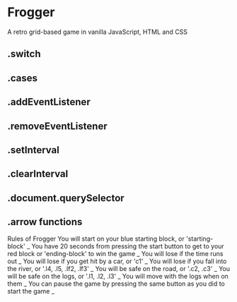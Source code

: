 # Frogger

A retro grid-based game in vanilla JavaScript, HTML and CSS

.switch
---
.cases
---
.addEventListener
---
.removeEventListener
---
.setInterval
---
.clearInterval
---
.document.querySelector
---
.arrow functions
---


Rules of Frogger
You will start on your blue starting block, or 'starting-block'
_
You have 20 seconds from pressing the start button to get to your red block or 'ending-block' to win the game
_
You will lose if the time runs out
_
You will lose if you get hit by a car, or 'c1'
_
You will lose if you fall into the river, or '.l4, .l5, .lf2, .lf3'
_
You will be safe on the road, or '.c2, .c3'
_
You will be safe on the logs, or '.l1, .l2, .l3'
_
You will move with the logs when on them
_
You can pause the game by pressing the same button as you did to start the game
_


